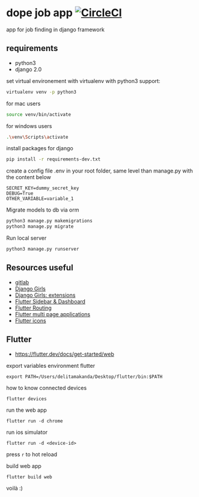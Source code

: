 # dope job app [![CircleCI](https://circleci.com/gh/delitamakanda/dopejob/tree/master.svg?style=svg)](https://circleci.com/gh/delitamakanda/dopejob/tree/master)
app for job finding in django framework

## requirements
* python3
* django 2.0

set virtual environement with virtualenv with python3 support:

```bash
virtualenv venv -p python3
```

for mac users
```bash
source venv/bin/activate
```

for windows users
```bash
.\venv\Scripts\activate
```

install packages for django
```bash
pip install -r requirements-dev.txt
```

create a config file .env in your root folder, same level than manage.py with the content below
```text
SECRET_KEY=dummy_secret_key
DEBUG=True
OTHER_VARIABLE=variable_1
```

Migrate models to db via orm
```bash
python3 manage.py makemigrations
python3 manage.py migrate
```

Run local server
```bash
python3 manage.py runserver
```



## Resources useful
- [gitlab](https://gitlab.com/georgedorn/django-python-job-board/blob/master/python_job_board/models.py)
- [Django Girls](https://tutorial.djangogirls.org/fr/)
- [Django Girls: extensions](https://tutorial-extensions.djangogirls.org/en/)
- [Flutter Sidebar & Dashboard](https://youtu.be/VzuHfHyJcuI)
- [Flutter Routing](https://www.youtube.com/watch?v=JWuXj0BY_s4)
- [Flutter multi page applications](https://proandroiddev.com/flutter-creating-multi-page-application-with-navigation-ef9f4a72d181)
- [Flutter icons](https://api.flutter.dev/flutter/material/Icons-class.html)

## Flutter
- https://flutter.dev/docs/get-started/web

export variables environment flutter
```
export PATH=/Users/delitamakanda/Desktop/flutter/bin:$PATH
```

how to know connected devices
```
flutter devices
```

run the web app
```
flutter run -d chrome
```

run ios simulator
```
flutter run -d <device-id>
```

press ```r``` to hot reload

build web app
```
flutter build web
```

voilà :)
